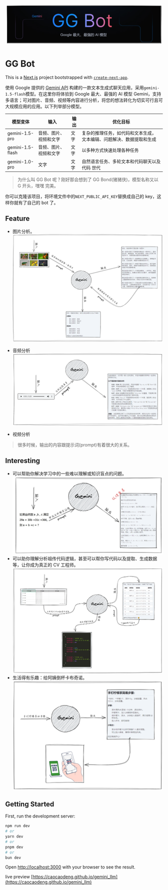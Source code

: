 ![slogan](./image/slogan.png)

# GG Bot

This is a [Next.js](https://nextjs.org/) project bootstrapped with [`create-next-app`](https://github.com/vercel/next.js/tree/canary/packages/create-next-app).

使用 Google 提供的 [Gemini API](https://ai.google.dev/gemini-api/docs?hl=zh-cn) 构建的一款文本生成式聊天应用，采用`gemini-1.5-flash`模型。在这里你将体验到 Google 最大、最强的 AI 模型 Gemini，支持多语言；可对图片、音频、视频等内容进行分析，将您的想法转化为切实可行且可大规模应用的应用。以下列举部分模型。

| 模型变体         | 输入                   | 输出 | 优化目标                                                              |
| ---------------- | ---------------------- | ---- | --------------------------------------------------------------------- |
| gemini-1.5-pro   | 音频、图片、视频和文字 | 文字 | 复杂的推理任务，如代码和文本生成， 文本编辑、问题解决、数据提取和生成 |
| gemini-1.5-flash | 音频、图片、视频和文字 | 文字 | 以多种方式快速处理各种任务                                            |
| gemini-1.0-pro   | 文字                   | 文字 | 自然语言任务、多轮文本和代码聊天以及代码 世代                         |

> 为什么叫 GG Bot 呢？刚好那会想到了 GG Bond(猪猪侠)，模型名称又以 G 开头，嘿嘿 完美。

你可以克隆该项目，将环境文件中的`NEXT_PUBLIC_API_KEY`替换成自己的 key，这样你就有了自己的 bot 了。

## Feature

- 图片分析。
  ![img prompt](./image/img-prompt.png)

- 音频分析
  ![audio prompt](./image/audio-prompt.png)

- 视频分析

> 很多时候，输出的内容跟提示词(prompt)有着很大的关系。

## Interesting

- 可以帮助你解决学习中的一些难以理解或知识盲点的问题。
  ![math answer](./image/answer.png)
- 可以助你理解分析祖传代码逻辑，甚至可以帮你写代码以及提取、生成数据等，让你成为真正的 CV 工程师。
  ![coding](./image/coding.png)
- 生活得有乐趣：给阿姨倒杯卡布奇诺。
  ![life](./image/life.png)

## Getting Started

First, run the development server:

```bash
npm run dev
# or
yarn dev
# or
pnpm dev
# or
bun dev
```

Open [http://localhost:3000](http://localhost:3000) with your browser to see the result.

live preview [https://caocaodeng.github.io/gemini_llm](https://caocaodeng.github.io/gemini_llm)
